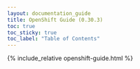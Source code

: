```yaml
---
layout: documentation_guide
title: OpenShift Guide (0.30.3)
toc: true
toc_sticky: true
toc_label: "Table of Contents"
---
```


{% include_relative openshift-guide.html %}

